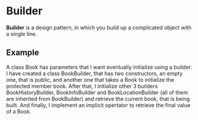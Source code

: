 # Builder

**Builder** is a design pattern, in which you build up a complicated object with a single line.

## Example
A class Book has parameters that I want eventually initialize using a builder. I have created a class BookBuilder, that has two 
constructors, an empty one, that is public, and another one that takes a Book to initialize the protected member book.
After that, I initialize other 3 builders BookHistoryBuilder, BookInfoBuilder and BookLocationBuilder (all of them are inherited 
from BookBuilder) and retrieve the current book, that is being built. And finally, I implement an implicit opertator to retrieve 
the final value of a Book.